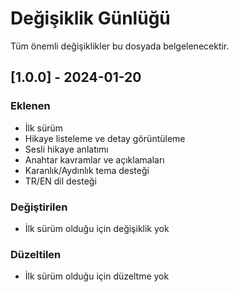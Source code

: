 # Değişiklik Günlüğü

Tüm önemli değişiklikler bu dosyada belgelenecektir.

## [1.0.0] - 2024-01-20

### Eklenen
- İlk sürüm
- Hikaye listeleme ve detay görüntüleme
- Sesli hikaye anlatımı
- Anahtar kavramlar ve açıklamaları
- Karanlık/Aydınlık tema desteği
- TR/EN dil desteği

### Değiştirilen
- İlk sürüm olduğu için değişiklik yok

### Düzeltilen
- İlk sürüm olduğu için düzeltme yok